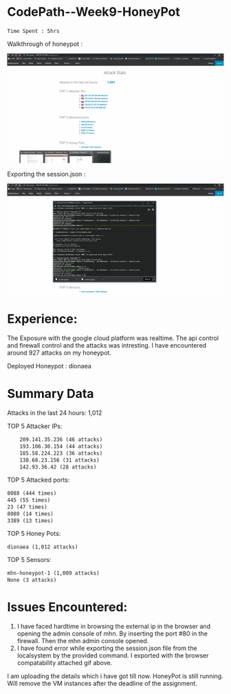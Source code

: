 # CodePath--Week9-HoneyPot

	Time Spent : 5hrs

Walkthrough of honeypot :

<img src="https://github.com/Manchukonda/CodePath--Week9-HoneyPot/blob/master/HoneyPotOverview.gif" width="800">

Exporting the session.json :

<img src="https://github.com/Manchukonda/CodePath--Week9-HoneyPot/blob/master/HoneyPotSession.gif" width="800">

# Experience:
The Exposure with the google cloud platform was realtime. The api control and firewall control and the attacks was intresting.
I have encountered around 927 attacks on my honeypot.

Deployed Honeypot : dionaea 

# Summary Data

Attacks in the last 24 hours:  1,012

TOP 5 Attacker IPs:

		209.141.35.236 (46 attacks)	
		193.106.30.154 (44 attacks)
		185.58.224.223 (36 attacks)	
		138.68.23.156 (31 attacks)	
		142.93.36.42 (28 attacks)
	
TOP 5 Attacked ports:

	8088 (444 times)
	445 (55 times)
	23 (47 times)
	8080 (14 times)
	3389 (13 times)
	
TOP 5 Honey Pots:

	dionaea (1,012 attacks)
	
TOP 5 Sensors:

	mhn-honeypot-1 (1,009 attacks)
	None (3 attacks)

# Issues Encountered:
1. I have faced hardtime in browsing the external ip in the browser and opening the admin console of mhn. By inserting the port #80 in the firewall. Then the mhn admin console opened.
2. I have found error while exporting the session.json file from the localsystem by the provided command. I exported with the browser compatability attached gif above.

I am uploading the details which i have got till now. HoneyPot is still running. Will remove the VM instances after the deadline of the assignment.

